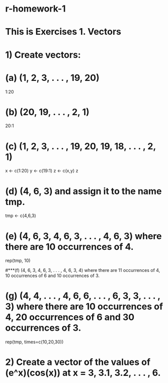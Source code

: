 # r-homework-1
# This is Exercises 1. Vectors

# 1) Create vectors:
#   (a) (1, 2, 3, . . . , 19, 20)

1:20

#   (b) (20, 19, . . . , 2, 1)

20:1

#   (c) (1, 2, 3, . . . , 19, 20, 19, 18, . . . , 2, 1)

x <- c(1:20)
y <- c(19:1)
z <- c(x,y)
z

#   (d) (4, 6, 3) and assign it to the name tmp.

tmp <- c(4,6,3)

#   (e) (4, 6, 3, 4, 6, 3, . . . , 4, 6, 3) where there are 10 occurrences of 4.

rep(tmp, 10)

#***(f) (4, 6, 3, 4, 6, 3, . . . , 4, 6, 3, 4) where there are 11 occurrences of 4, 10 occurrences of 6 and 10 occurrences of 3.

#   (g) (4, 4, . . . , 4, 6, 6, . . . , 6, 3, 3, . . . , 3) where there are 10 occurrences of 4, 20 occurrences of 6 and 30 occurrences of 3.

rep(tmp, times=c(10,20,30))

# 2) Create a vector of the values of (e^x)(cos(x)) at x = 3, 3.1, 3.2, . . . , 6.

